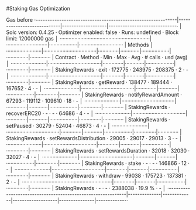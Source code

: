 #Staking Gas Optimization

Gas before
·------------------------------------------------------------|----------------------------|-------------------|-----------------------------·
|                    Solc version: 0.4.25                    ·  Optimizer enabled: false  ·  Runs: undefined  ·  Block limit: 12000000 gas  │
·····························································|····························|···················|······························
|  Methods                                                                                                                                  │
························|····································|··············|·············|···················|···············|··············
|  Contract             ·  Method                            ·  Min         ·  Max        ·  Avg              ·  # calls      ·  usd (avg)  │
························|····································|··············|·············|···················|···············|··············
|  StakingRewards       ·  exit                              ·      172775  ·     243975  ·           208375  ·            2  ·          -  │
························|····································|··············|·············|···················|···············|··············
|  StakingRewards       ·  getReward                         ·      138477  ·     189444  ·           167652  ·            4  ·          -  │
························|····································|··············|·············|···················|···············|··············
|  StakingRewards       ·  notifyRewardAmount                ·       67293  ·     119112  ·           109610  ·           18  ·          -  │
························|····································|··············|·············|···················|···············|··············
|  StakingRewards       ·  recoverERC20                      ·           -  ·          -  ·            64686  ·            4  ·          -  │
························|····································|··············|·············|···················|···············|··············
|  StakingRewards       ·  setPaused                         ·       30279  ·      52404  ·            46873  ·            4  ·          -  │
························|····································|··············|·············|···················|···············|··············
|  StakingRewards       ·  setRewardsDistribution            ·       29005  ·      29017  ·            29013  ·            3  ·          -  │
························|····································|··············|·············|···················|···············|··············
|  StakingRewards       ·  setRewardsDuration                ·       32018  ·      32030  ·            32027  ·            4  ·          -  │
························|····································|··············|·············|···················|···············|··············
|  StakingRewards       ·  stake                             ·           -  ·          -  ·           146866  ·           12  ·          -  │
························|····································|··············|·············|···················|···············|··············
|  StakingRewards       ·  withdraw                          ·       99038  ·     175723  ·           137381  ·            2  ·          -  │
·····························································|··············|·············|···················|···············|··············
|  StakingRewards                                            ·           -  ·          -  ·          2388038  ·       19.9 %  ·          -  │
·------------------------------------------------------------|--------------|-------------|-------------------|---------------|-------------·
